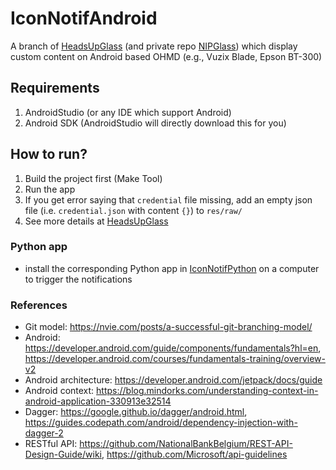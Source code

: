 # IconNotifAndroid
A branch of [HeadsUpGlass](https://github.com/NUS-HCILab/HeadsUpGlass) (and private repo [NIPGlass](https://github.com/NUS-HCILab/NIPGlass)) which display custom content on Android based OHMD (e.g., Vuzix Blade, Epson BT-300)


## Requirements
1. AndroidStudio (or any IDE which support Android)
2. Android SDK (AndroidStudio will directly download this for you)


## How to run?
1. Build the project first (Make Tool)
2. Run the app
3. If you get error saying that `credential` file missing, add an empty json file (i.e. `credential.json` with content `{}`) to `res/raw/`
4. See more details at [HeadsUpGlass](https://github.com/NUS-HCILab/HeadsUpGlass) 


### Python app
- install the corresponding Python app in [IconNotifPython](../IconNotifPython) on a computer to trigger the notifications


### References
- Git model: https://nvie.com/posts/a-successful-git-branching-model/
- Android: https://developer.android.com/guide/components/fundamentals?hl=en, https://developer.android.com/courses/fundamentals-training/overview-v2
- Android architecture: https://developer.android.com/jetpack/docs/guide 
- Android context: https://blog.mindorks.com/understanding-context-in-android-application-330913e32514 
- Dagger: https://google.github.io/dagger/android.html, https://guides.codepath.com/android/dependency-injection-with-dagger-2
- RESTful API: https://github.com/NationalBankBelgium/REST-API-Design-Guide/wiki,  https://github.com/Microsoft/api-guidelines


